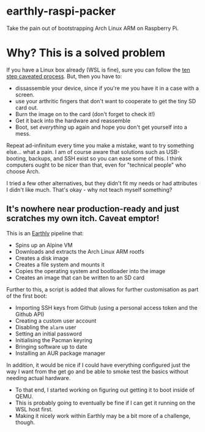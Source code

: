 # earthly-raspi-packer
Take the pain out of bootstrapping Arch Linux ARM on Raspberry Pi.

# Why? This is a solved problem
If you have a Linux box already (WSL is fine), sure you can follow the [ten step caveated process](https://archlinuxarm.org/platforms/armv8/broadcom/raspberry-pi-4).
But, then you have to: 
- dissassemble your device, since if you're me you have it in a case with a screen.
- use your arthritic fingers that don't want to cooperate to get the tiny SD card out.
- Burn the image on to the card (don't forget to check it!)
- Get it back into the hardware and reassemble
- Boot, set *everything* up again and hope you don't get yourself into a mess.

Repeat ad-infinitum every time you make a mistake, want to try something else... what a pain.
I am of course aware that solutions such as USB-booting, backups, and SSH exist so you can ease some of this. 
I think computers ought to be nicer than that, even for "technical people" who choose Arch.

I tried a few other alternatives, but they didn't fit my needs or had attributes I didn't 
like much. That's okay - why not teach myself something? 

## It's nowhere near production-ready and just scratches my own itch. Caveat emptor!

This is an [Earthly](https://earthly.dev/faq) pipeline that:
- Spins up an Alpine VM
- Downloads and extracts the Arch Linux ARM rootfs
- Creates a disk image
- Creates a file system and mounts it
- Copies the operating system and bootloader into the image
- Creates an image that can be written to an SD card

Further to this, a script is added that allows for further customisation as part of the first boot:
- Importing SSH keys from Github (using a personal access token and the Github API)
- Creating a custom user account
- Disabling the `alarm` user
- Setting an initial password
- Initialising the Pacman keyring
- Bringing software up to date
- Installing an AUR package manager

In addition, it would be nice if I could have everything configured just the way I want 
from the get go and be able to smoke test the basics without needing actual hardware.

- To that end, I started working on figuring out getting it to boot inside of QEMU.
- This is probably going to eventually be fine if I can get it running on the WSL host first.
- Making it nicely work within Earthly may be a bit more of a challenge, though.

